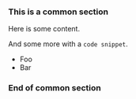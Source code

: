 ### This is a common section

Here is some content.

And some more with a `code snippet`.

* Foo
* Bar

### End of common section